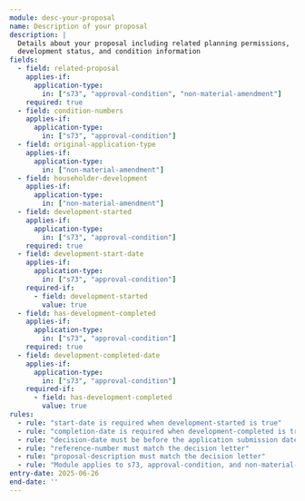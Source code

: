 ```yaml
---
module: desc-your-proposal
name: Description of your proposal
description: |
  Details about your proposal including related planning permissions, 
  development status, and condition information
fields:
  - field: related-proposal
    applies-if:
      application-type:
        in: ["s73", "approval-condition", "non-material-amendment"]
    required: true
  - field: condition-numbers
    applies-if:
      application-type:
        in: ["s73", "approval-condition"]
  - field: original-application-type
    applies-if:
      application-type:
        in: ["non-material-amendment"]
  - field: householder-development
    applies-if:
      application-type:
        in: ["non-material-amendment"]
  - field: development-started
    applies-if:
      application-type:
        in: ["s73", "approval-condition"]
    required: true
  - field: development-start-date
    applies-if:
      application-type:
        in: ["s73", "approval-condition"]
    required-if:
      - field: development-started
        value: true
  - field: has-development-completed
    applies-if:
      application-type:
        in: ["s73", "approval-condition"]
    required: true
  - field: development-completed-date
    applies-if:
      application-type:
        in: ["s73", "approval-condition"]
    required-if:
      - field: has-development-completed
        value: true
rules:
  - rule: "start-date is required when development-started is true"
  - rule: "completion-date is required when development-completed is true"
  - rule: "decision-date must be before the application submission date"
  - rule: "reference-number must match the decision letter"
  - rule: "proposal-description must match the decision letter"
  - rule: "Module applies to s73, approval-condition, and non-material-amendment application types"
entry-date: 2025-06-26
end-date: ''
---
```

